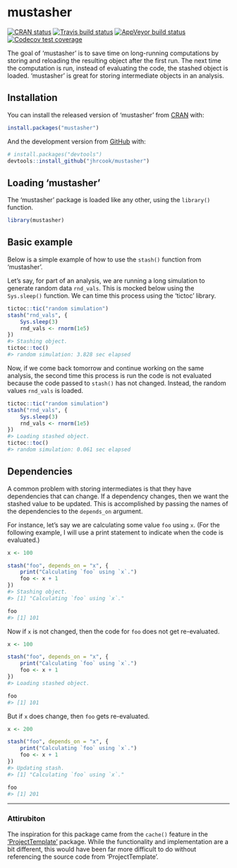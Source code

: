 
<!-- README.md is generated from README.Rmd. Please edit that file -->

# mustasher

<!-- badges: start -->

[![CRAN
status](https://www.r-pkg.org/badges/version/mustasher)](https://CRAN.R-project.org/package=mustasher)
[![Travis build
status](https://travis-ci.org/jhrcook/mustasher.svg?branch=master)](https://travis-ci.org/jhrcook/mustasher)
[![AppVeyor build
status](https://ci.appveyor.com/api/projects/status/github/jhrcook/mustasher?branch=master&svg=true)](https://ci.appveyor.com/project/jhrcook/mustasher)
[![Codecov test
coverage](https://codecov.io/gh/jhrcook/mustasher/branch/master/graph/badge.svg)](https://codecov.io/gh/jhrcook/mustasher?branch=master)
<!-- badges: end -->

The goal of ‘mustasher’ is to save time on long-running computations by
storing and reloading the resulting object after the first run. The next
time the computation is run, instead of evaluating the code, the stashed
object is loaded. ‘mustasher’ is great for storing intermediate objects
in an analysis.

## Installation

You can install the released version of ‘mustasher’ from
[CRAN](https://CRAN.R-project.org) with:

``` r
install.packages("mustasher")
```

And the development version from
[GitHub](https://github.com/jhrcook/mustasher) with:

``` r
# install.packages("devtools")
devtools::install_github("jhrcook/mustasher")
```

## Loading ‘mustasher’

The ‘mustasher’ package is loaded like any other, using the `library()`
function.

``` r
library(mustasher)
```

## Basic example

Below is a simple example of how to use the `stash()` function from
‘mustasher’.

Let’s say, for part of an analysis, we are running a long simulation to
generate random data `rnd_vals`. This is mocked below using the
`Sys.sleep()` function. We can time this process using the ‘tictoc’
library.

``` r
tictoc::tic("random simulation")
stash("rnd_vals", {
    Sys.sleep(3)
    rnd_vals <- rnorm(1e5)
})
#> Stashing object.
tictoc::toc()
#> random simulation: 3.828 sec elapsed
```

Now, if we come back tomorrow and continue working on the same analysis,
the second time this process is run the code is not evaluated because
the code passed to `stash()` has not changed. Instead, the random values
`rnd_vals` is loaded.

``` r
tictoc::tic("random simulation")
stash("rnd_vals", {
    Sys.sleep(3)
    rnd_vals <- rnorm(1e5)
})
#> Loading stashed object.
tictoc::toc()
#> random simulation: 0.061 sec elapsed
```

## Dependencies

A common problem with storing intermediates is that they have
dependencies that can change. If a dependency changes, then we want the
stashed value to be updated. This is accomplished by passing the names
of the dependencies to the `depends_on` argument.

For instance, let’s say we are calculating some value `foo` using `x`.
(For the following example, I will use a print statement to indicate
when the code is evaluated.)

``` r
x <- 100

stash("foo", depends_on = "x", {
    print("Calculating `foo` using `x`.")
    foo <- x + 1
})
#> Stashing object.
#> [1] "Calculating `foo` using `x`."

foo
#> [1] 101
```

Now if `x` is not changed, then the code for `foo` does not get
re-evaluated.

``` r
x <- 100

stash("foo", depends_on = "x", {
    print("Calculating `foo` using `x`.")
    foo <- x + 1
})
#> Loading stashed object.

foo
#> [1] 101
```

But if `x` does change, then `foo` gets re-evaluated.

``` r
x <- 200

stash("foo", depends_on = "x", {
    print("Calculating `foo` using `x`.")
    foo <- x + 1
})
#> Updating stash.
#> [1] "Calculating `foo` using `x`."

foo
#> [1] 201
```

-----

### Attirubiton

The inspiration for this package came from the `cache()` feature in the
[‘ProjectTemplate’](http://projecttemplate.net/index.html) package.
While the functionality and implementation are a bit different, this
would have been far more difficult to do without referencing the source
code from ‘ProjectTemplate’.
